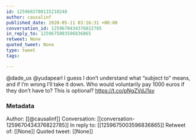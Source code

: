 ```yaml
---
id: 1259683780115210248
author: causalinf
published_date: 2020-05-11 03:16:31 +00:00
conversation_id: 1259670434376822785
in_reply_to: 1259675003596836865
retweet: None
quoted_tweet: None
type: tweet
tags:

---
```


@dade_us @yudapearl I guess I don’t understand what “subject to” means, and if I’m wrong I’ll take it down. Who would voluntarily pay 1000 euros if they don’t have to? This is optional? https://t.co/pNgZVdJ1sy

### Metadata

Author: [[@causalinf]]
Conversation: [[conversation-1259670434376822785]]
In reply to: [[1259675003596836865]]
Retweet of: [[None]]
Quoted tweet: [[None]]
